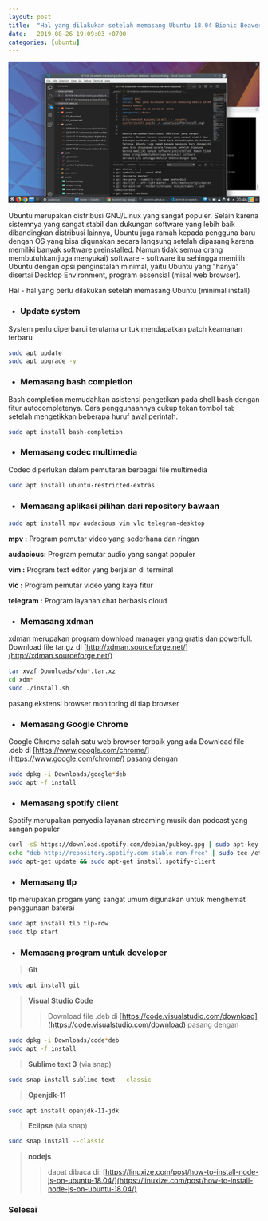 ```yaml
---
layout: post
title:  "Hal yang dilakukan setelah memasang Ubuntu 18.04 Bionic Beaver"
date:   2019-08-26 19:09:03 +0700
categories: [ubuntu]
---
```

![Screenshot Kubuntu 18.04](/images/ssafterinstall.png)


Ubuntu merupakan distribusi GNU/Linux yang sangat populer. Selain karena sistemnya yang sangat stabil dan dukungan software yang lebih baik dibandingkan distribusi lainnya, Ubuntu juga ramah kepada pengguna baru dengan OS yang bisa digunakan secara langsung setelah dipasang karena memiliki banyak software preinstalled. Namun tidak semua orang membutuhkan(juga menyukai) software - software itu sehingga memilih Ubuntu dengan opsi penginstalan minimal, yaitu Ubuntu yang "hanya" disertai Desktop Environment, program essensial (misal web browser).

Hal - hal yang perlu dilakukan setelah memasang Ubuntu (minimal install)
* ### Update system
System perlu diperbarui terutama untuk mendapatkan patch keamanan terbaru
```bash
sudo apt update
sudo apt upgrade -y
```
* ### Memasang bash completion
Bash completion memudahkan asistensi pengetikan pada shell bash dengan fitur autocompletenya. Cara penggunaannya cukup tekan tombol `tab` setelah mengetikkan beberapa huruf awal perintah.
```bash
sudo apt install bash-completion
```
* ### Memasang codec multimedia
Codec diperlukan dalam pemutaran berbagai file multimedia
```bash
sudo apt install ubuntu-restricted-extras
```
* ### Memasang aplikasi pilihan dari repository bawaan
```bash
sudo apt install mpv audacious vim vlc telegram-desktop
```

**mpv :** Program pemutar video yang sederhana dan ringan

**audacious:** Program pemutar audio yang sangat populer

**vim :** Program text editor yang berjalan di terminal

**vlc :** Program pemutar video yang kaya fitur

**telegram :** Program layanan chat berbasis cloud

* ### Memasang xdman
xdman merupakan program download manager yang gratis dan powerfull.
Download file tar.gz di [http://xdman.sourceforge.net/](http://xdman.sourceforge.net/)
```bash
tar xvzf Downloads/xdm*.tar.xz
cd xdm*
sudo ./install.sh
```
pasang ekstensi browser monitoring di tiap browser

* ### Memasang Google Chrome
Google Chrome salah satu web browser terbaik yang ada
Download file .deb di [https://www.google.com/chrome/](https://www.google.com/chrome/)
pasang dengan
```bash
sudo dpkg -i Downloads/google*deb
sudo apt -f install
```

* ### Memasang spotify client
Spotify merupakan penyedia layanan streaming musik dan podcast yang sangan populer
```bash
curl -sS https://download.spotify.com/debian/pubkey.gpg | sudo apt-key add -
echo "deb http://repository.spotify.com stable non-free" | sudo tee /etc/apt/sources.list.d/spotify.list
sudo apt-get update && sudo apt-get install spotify-client
```

* ### Memasang tlp
tlp merupakan progam yang sangat umum digunakan untuk menghemat penggunaan baterai

```bash
sudo apt install tlp tlp-rdw
sudo tlp start
```

* ### Memasang program untuk developer
>**Git**
```bash
sudo apt install git
```
>**Visual Studio Code**
>>Download file .deb di [https://code.visualstudio.com/download](https://code.visualstudio.com/download)
pasang dengan 
```bash
sudo dpkg -i Downloads/code*deb
sudo apt -f install
```
>**Sublime text 3** (via snap)
```bash
sudo snap install sublime-text --classic
```
>**Openjdk-11**
```bash
sudo apt install openjdk-11-jdk
```
>**Eclipse** (via snap)
```bash
sudo snap install --classic
```
>**nodejs**
>>dapat dibaca di: [https://linuxize.com/post/how-to-install-node-js-on-ubuntu-18.04/](https://linuxize.com/post/how-to-install-node-js-on-ubuntu-18.04/)

### Selesai